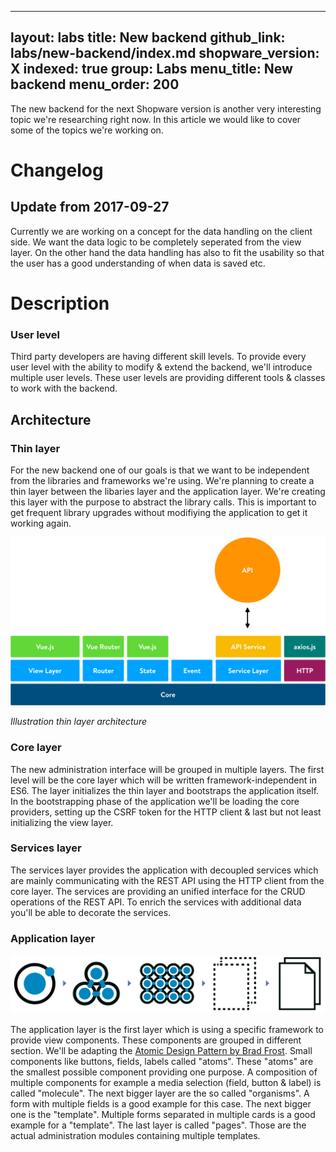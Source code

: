  ---
layout: labs
title: New backend
github_link: labs/new-backend/index.md
shopware_version: X
indexed: true
group: Labs
menu_title: New backend
menu_order: 200
---

The new backend for the next Shopware version is another very interesting topic we're researching right now. In this article we would like to cover some of the topics we're working on.

# Changelog

## Update from 2017-09-27
Currently we are working on a concept for the data handling on the client side. We want the data logic to be completely seperated from the view layer. On the other hand the data handling has also to fit the usability so that the user has a good understanding of when data is saved etc.

# Description

### User level
Third party developers are having different skill levels. To provide every user level with the ability to modify & extend the backend, we'll introduce multiple user levels. These user levels are providing different tools & classes to work with the backend.

## Architecture
### Thin layer
For the new backend one of our goals is that we want to be independent from the libraries and frameworks we're using. We're planning to create a thin layer between the libaries layer and the application layer. We're creating this layer with the purpose to abstract the library calls. This is important to get frequent library upgrades without modifiying the application to get it working again.

![Thin layer illustration](illustration--thin-layer.png)

*Illustration thin layer architecture*

### Core layer
The new administration interface will be grouped in multiple layers. The first level will be the core layer which will be written framework-independent in ES6. The layer initializes the thin layer and bootstraps the application itself. In the bootstrapping phase of the application we'll be loading the core providers, setting up the CSRF token for the HTTP client & last but not least initializing the view layer.

### Services layer
The services layer provides the application with decoupled services which are mainly communicating with the REST API using the HTTP client from the core layer. The services are providing an unified interface for the CRUD operations of the REST API. To enrich the services with additional data you'll be able to decorate the services.

### Application layer

![Thin layer illustration](illustration--atomic-design.png)

The application layer is the first layer which is using a specific framework to provide view components. These components are grouped in different section. We'll be adapting the [Atomic Design Pattern by Brad Frost](http://atomicdesign.bradfrost.com/table-of-contents/). Small components like buttons, fields, labels called "atoms". These "atoms" are the smallest possible component providing one purpose. A composition of multiple components for example a media selection (field, button & label) is called "molecule". The next bigger layer are the so called "organisms". A form with multiple fields is a good example for this case. The next bigger one is the "template". Multiple forms separated in multiple cards is a good example for a "template". The last layer is called "pages". Those are the actual administration modules containing multiple templates.
